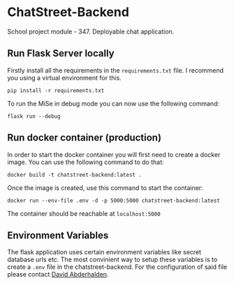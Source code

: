 # ChatStreet-Backend
School project module - 347. Deployable chat application.

## Run Flask Server locally

Firstly install all the requirements in the `requirements.txt` file.
I recommend you using a virtual environment for this.

```shell
pip install -r requirements.txt
```

To run the MiSe in debug mode you can now use the following command:

```shell
flask run --debug
```

## Run docker container (production)

In order to start the docker container you will first need to create a docker image. You can use the following command to do that:

```shell
docker build -t chatstreet-backend:latest .
```

Once the image is created, use this command to start the container:

```shell
docker run --env-file .env -d -p 5000:5000 chatstreet-backend:latest
```

The container should be reachable at `localhost:5000`

## Environment Variables

The flask application uses certain environment variables like secret database urls etc. The most convinient way to setup these variables is to create a `.env` file in the chatstreet-backend. For the configuration of said file please contact [David Abderhalden](mailto:david.abderhalden@edu.tbz.ch).